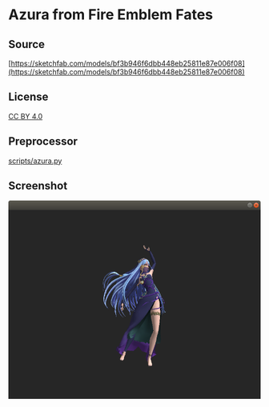 # Azura from Fire Emblem Fates

## Source

[https://sketchfab.com/models/bf3b946f6dbb448eb25811e87e006f08](https://sketchfab.com/models/bf3b946f6dbb448eb25811e87e006f08)

## License

[CC BY 4.0](https://creativecommons.org/licenses/by/4.0/)

## Preprocessor

[scripts/azura.py](../../scripts/azura.py)

## Screenshot

![Screenshot](screenshot.png)
